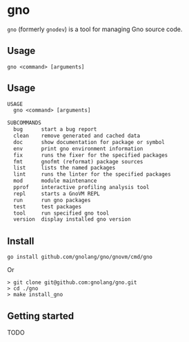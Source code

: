 # gno

`gno` (formerly `gnodev`) is a tool for managing Gno source code.

## Usage

`gno <command> [arguments]`

## Usage

[embedmd]:#(../../.tmp/gno-help.txt)
```txt
USAGE
  gno <command> [arguments]

SUBCOMMANDS
  bug      start a bug report
  clean    remove generated and cached data
  doc      show documentation for package or symbol
  env      print gno environment information
  fix      runs the fixer for the specified packages
  fmt      gnofmt (reformat) package sources
  list     lists the named packages
  lint     runs the linter for the specified packages
  mod      module maintenance
  pprof    interactive profiling analysis tool
  repl     starts a GnoVM REPL
  run      run gno packages
  test     test packages
  tool     run specified gno tool
  version  display installed gno version

```

## Install

    go install github.com/gnolang/gno/gnovm/cmd/gno

Or

    > git clone git@github.com:gnolang/gno.git
    > cd ./gno
    > make install_gno

## Getting started

TODO
